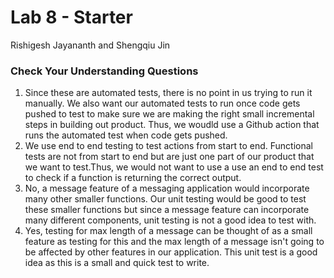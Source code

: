 # Lab 8 - Starter
Rishigesh Jayananth and Shengqiu Jin

### Check Your Understanding Questions

1. Since these are automated tests, there is no point in us trying to run it manually. We also want our automated tests to run once code gets pushed to test to make sure we are making the right small incremental steps in building out product. Thus, we woudld use a Github action that runs the automated test when code gets pushed.
2. We use end to end testing to test actions from start to end. Functional tests are not from start to end but are just one part of our product that we want to test.Thus, we would not want to use a use an end to end test to check if a function is returning the correct output.
3. No, a message feature of a messaging application would incorporate many other smaller functions. Our unit testing would be good to test these smaller functions but since a message feature can incorporate many different components, unit testing is not a good idea to test with.
4. Yes, testing for max length of a message can be thought of as a small feature as testing for this and the max length of a message isn't going to be affected by other features in our application. This unit test is a good idea as this is a small and quick test to write.